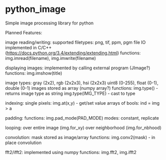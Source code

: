 # python_image
Simple image processing library for python

Planned Features:

image reading/writing:
  supported filetypes: png, tif, ppm, pgm
  file IO implemented in C/C++ (https://docs.python.org/3.4/extending/extending.html)
  functions: img.imread(filename), img.imwrite(filename)

displaying images:
  implemented by calling external program (JImage?)
  functions: img.imshow(title)
	
image types:
	gray (2x2), rgb (2x2x3), hsi (2x2x3)
	uint8 (0-255), float (0-1), double (0-1)
	images stored as array (numpy array?)
	functions:
		img.type() - returns image type as string
		img.type(IMG_TYPE) - cast to type

indexing:
	single pixels: img.at(x,y) - get/set value
	arrays of bools: ind = img > a

padding:
	functions: img.pad_mode(PAD_MODE)
	modes: constant, replicate

looping:
	over entire image (img.for_xy)
	over neighborhood (img.for_nbhood)

convolution:
	mask stored as image/array
	functions: img.conv2(mask) - in place convolution
	
fft2/ifft2:
	implemented using numpy
	functions: img.fft2, img.ifft2
  
